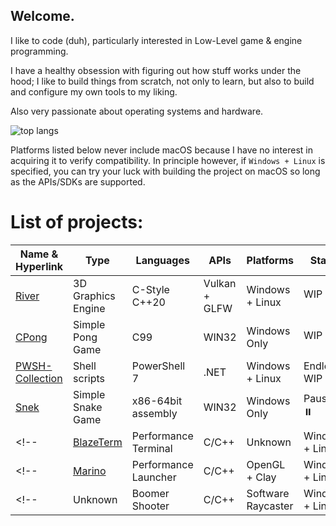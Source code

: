 ## Welcome.

I like to code (duh), particularly interested in Low-Level game & engine programming.

I have a healthy obsession with figuring out how stuff works under the hood;
I like to build things from scratch, not only to learn,
but also to build and configure my own tools to my liking.

Also very passionate about operating systems and hardware.

![top langs](https://github-readme-stats.vercel.app/api/top-langs/?username=FlyMandi&langs_count=9)

Platforms listed below never include macOS because I have no interest in acquiring it to verify compatibility.
In principle however, if `Windows + Linux` is specified, you can try your luck with building the project on macOS so long as the APIs/SDKs are supported.

# List of projects:
| Name & Hyperlink                                                  | Type                  | Languages           | APIs                    | Platforms         | Status            |
| ---                                                               | ---                   | ---                 | ---                     | ---               | ---               |
| [River](https://github.com/FlyMandi/River)                        | 3D Graphics Engine    | C-Style C++20       | Vulkan + GLFW           | Windows + Linux   | WIP 👷🏗️          |
| [CPong](https://github.com/FlyMandi/CPong)                        | Simple Pong Game      | C99                   | WIN32                   | Windows Only      | WIP 👷🏗️          |
| [PWSH-Collection](https://github.com/FlyMandi/PWSH-Collection)    | Shell scripts         | PowerShell 7        | .NET                    | Windows + Linux   | Endlessly WIP 🔁  |
| [Snek](https://github.com/FlyMandi/Snek)                          | Simple Snake Game     | x86-64bit assembly  | WIN32                   | Windows Only      | Paused ⏸️         |
<!-- | [BlazeTerm](https://github.com/FlyMandi/BlazeTerm)                | Performance Terminal  | C/C++               | Unknown                 | Windows + Linux    | Not Started 📆    | -->
<!-- | [Marino](https://github.com/FlyMandi/Marino)                      | Performance Launcher  | C/C++               | OpenGL + Clay           | Windows + Linux    | Not Started 📆    | -->
<!-- | Unknown                                                           | Boomer Shooter        | C/C++               | Software Raycaster      | Windows + Linux    | Not Started 📆    | -->
